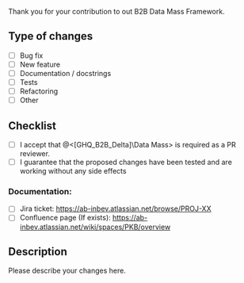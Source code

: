 Thank you for your contribution to out B2B Data Mass Framework.

## Type of changes

- [ ] Bug fix
- [ ] New feature
- [ ] Documentation / docstrings
- [ ] Tests
- [ ] Refactoring
- [ ] Other

## Checklist

- [ ] I accept that @<[GHQ_B2B_Delta]\Data Mass> is required as a PR reviewer.
- [ ] I guarantee that the proposed changes have been tested and are working without any side effects

### Documentation:

- [ ] Jira ticket: https://ab-inbev.atlassian.net/browse/PROJ-XX
- [ ] Confluence page (If exists): https://ab-inbev.atlassian.net/wiki/spaces/PKB/overview

## Description

Please describe your changes here.